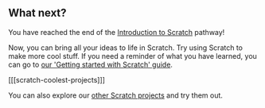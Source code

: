 ## What next?

You have reached the end of the [Introduction to Scratch](https://projects.raspberrypi.org/en/pathways/scratch-intro) pathway!

Now, you can bring all your ideas to life in Scratch. Try using Scratch to make more cool stuff. If you need a reminder of what you have learned, you can go to [our 'Getting started with Scratch' guide](https://projects.raspberrypi.org/en/projects/getting-started-scratch).

[[[scratch-coolest-projects]]]

You can also explore our [other Scratch projects](https://projects.raspberrypi.org/en/projects?software%5B%5D=scratch&curriculum%5B%5D=%201) and try them out.

